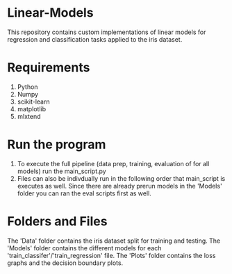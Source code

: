 # Linear-Models

This repository contains custom implementations of linear models for regression and classification tasks applied to the iris dataset. 

# Requirements
1. Python
2. Numpy
3. scikit-learn
4. matplotlib
5. mlxtend

# Run the program
1. To execute the full pipeline (data prep, training, evaluation of for all models) run the main_script.py
2. Files can also be indivdually run in the following order that main_script is executes as well. Since there are already prerun models in the 'Models' folder you can ran the eval scripts first as well. 

# Folders and Files
The 'Data' folder contains the iris dataset split for training and testing. The 'Models' folder contains the different models for each 'train_classifer'/'train_regression' file. The 'Plots' folder contains the loss graphs and the decision boundary plots. 